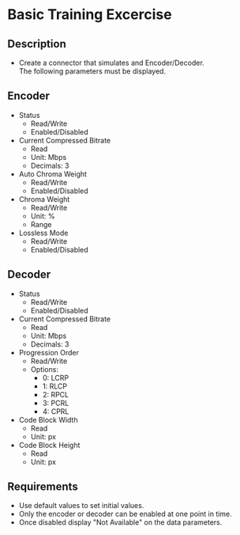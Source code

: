 # Basic Training Excercise

## Description

* Create a connector that simulates and Encoder/Decoder.\
The following parameters must be displayed.

## Encoder

* Status
  * Read/Write
  * Enabled/Disabled
* Current Compressed Bitrate
  * Read
  * Unit: Mbps
  * Decimals: 3
* Auto Chroma Weight
  * Read/Write
  * Enabled/Disabled
* Chroma Weight
  * Read/Write
  * Unit: %
  * Range
* Lossless Mode
  * Read/Write
  * Enabled/Disabled

## Decoder

* Status
  * Read/Write
  * Enabled/Disabled
* Current Compressed Bitrate
  * Read
  * Unit: Mbps
  * Decimals: 3
* Progression Order
  * Read/Write
  * Options:
    * 0: LCRP
    * 1: RLCP
    * 2: RPCL
    * 3: PCRL
    * 4: CPRL
* Code Block Width
  * Read
  * Unit: px
* Code Block Height
  * Read
  * Unit: px

## Requirements

* Use default values to set initial values.
* Only the encoder or decoder can be enabled at one point in time.
* Once disabled display "Not Available" on the data parameters.
